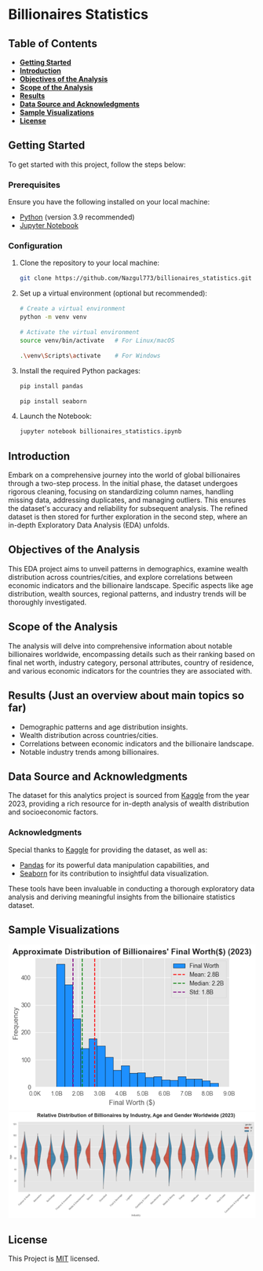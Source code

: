 # Billionaires Statistics

## Table of Contents

- **[Getting Started](#getting_started)** <br>
- **[Introduction](#introduction)** <br>
- **[Objectives of the Analysis](#analysis_objectives)** <br>
- **[Scope of the Analysis](#analysis_scope)** <br>
- **[Results](#results)** <br>
- **[Data Source and Acknowledgments](#data_source)** <br>
- **[Sample Visualizations](#sample_visuals)** <br>
- **[License](#license)** <br> 

<a id="getting_started"></a>
## Getting Started 
To get started with this project, follow the steps below:

### Prerequisites

Ensure you have the following installed on your local machine:

- [Python](https://www.python.org/downloads/release/python-390/) (version 3.9 recommended)
- [Jupyter Notebook](https://jupyter.org/)

### Configuration

1. Clone the repository to your local machine:

   ```bash
   git clone https://github.com/Nazgul773/billionaires_statistics.git

2. Set up a virtual environment (optional but recommended):
   ```bash
   # Create a virtual environment
   python -m venv venv
   ```
   ```bash
   # Activate the virtual environment
   source venv/bin/activate   # For Linux/macOS
   ```
   ```bash
   .\venv\Scripts\activate    # For Windows
   ```
3. Install the required Python packages:
   ```bash
   pip install pandas
   ```
   ``` bash
   pip install seaborn
   ```
4. Launch the Notebook:
   ``` bash
   jupyter notebook billionaires_statistics.ipynb
   ```
<a id="introduction"></a>
## Introduction 
Embark on a comprehensive journey into the world of global billionaires through a two-step process. In the initial phase, the dataset undergoes rigorous cleaning, focusing on standardizing column names, handling missing data, addressing duplicates, and managing outliers. This ensures the dataset's accuracy and reliability for subsequent analysis. The refined dataset is then stored for further exploration in the second step, where an in-depth Exploratory Data Analysis (EDA) unfolds.

<a id="analysis_objectives"></a>
## Objectives of the Analysis
This EDA project aims to unveil patterns in demographics, examine wealth distribution across countries/cities, and explore correlations between economic indicators and the billionaire landscape. Specific aspects like age distribution, wealth sources, regional patterns, and industry trends will be thoroughly investigated.

<a id="analysis_scope"></a>
## Scope of the Analysis
The analysis will delve into comprehensive information about notable billionaires worldwide, encompassing details such as their ranking based on final net worth, industry category, personal attributes, country of residence, and various economic indicators for the countries they are associated with.

<a id="results"></a>
## Results (Just an overview about main topics so far)
- Demographic patterns and age distribution insights.
- Wealth distribution across countries/cities.
- Correlations between economic indicators and the billionaire landscape.
- Notable industry trends among billionaires.

<a id="data_source"></a>
## Data Source and Acknowledgments

The dataset for this analytics project is sourced from [Kaggle](https://www.kaggle.com/datasets/nelgiriyewithana/billionaires-statistics-dataset) from the year 2023, providing a rich resource for in-depth analysis of wealth distribution and socioeconomic factors.

### Acknowledgments

Special thanks to [Kaggle](https://www.kaggle.com) for providing the dataset, as well as:

- [Pandas](https://pandas.pydata.org/) for its powerful data manipulation capabilities, and
- [Seaborn](https://seaborn.pydata.org/) for its contribution to insightful data visualization.

These tools have been invaluable in conducting a thorough exploratory data analysis and deriving meaningful insights from the billionaire statistics dataset.

<a id="sample_visuals"></a>
## Sample Visualizations

![Sample Visualization 1](media/univariate_analysis/Approximate_Distribution_of_Billionaires_Final_Worth_Worldwide_U.png)
![Sample Visualization 2](media/multivariate_analysis/Relative_Distribution_of_Billionaires_by_Industry_Age_and_Gender_Worldwide_M.png)

<a id="license"></a>
## License
This Project is [MIT](LICENSE) licensed.

